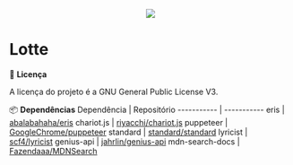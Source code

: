 <p align="center"><img src="https://png2.kisspng.com/dy/ef77f56f91cac9edbcfb55908fbc0c2d/L0KzQYm3VsI4N6h3R91yc4Pzfri0jP91fJYykdN3c4Pyfn7rifFvaV5oeehubnTsg7m0kCVkgV5yedDrYYbkgrL1TgNpcZ8yhNt9dHzoPcjwlPNpNZJoedZubXnkPYbpU8M2P2loe9hvN0i3PoiAUME0QWo6Sac8MEC8QYW3VMg2OWkziNDw/kisspng-lotte-yansson-diana-cavendish-sucy-manbavaran-shin-little-witch-academia-5b33578ccff784.7701399515300914048518.png#"/></p>

Lotte
================

📃 **Licença**

A licença do projeto é a GNU General Public License V3.

📦 **Dependências**
Dependência | Repositório
----------- | -----------
eris | [abalabahaha/eris](https://github.com/abalabahaha/eris)
chariot.js | [riyacchi/chariot.js](https://github.com/riyacchi/chariot.js)
puppeteer | [GoogleChrome/puppeteer](https://github.com/GoogleChrome/puppeteer)
standard | [standard/standard](https://github.com/standard/standard)
lyricist | [scf4/lyricist](https://github.com/sctf4/lyricist)
genius-api | [jahrlin/genius-api](https://github.com/jahrlin/genius-api)
mdn-search-docs | [Fazendaaa/MDNSearch](https://github.com/Fazendaaa/MDNSearch)